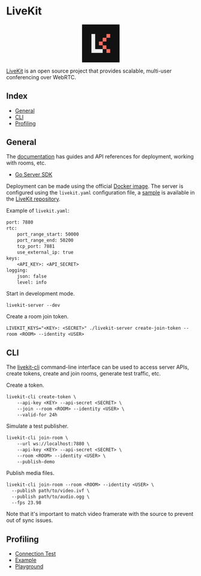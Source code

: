 # LiveKit

<p align="center"><img align="center" width="20%" height="20%" src="assets/livekit.png"></p>

[LiveKit](https://livekit.io/) is an open source project that provides scalable, multi-user conferencing over WebRTC.

## Index

* [General](#general)
* [CLI](#cli)
* [Profiling](#profiling)

## General

The [documentation](https://docs.livekit.io/) has guides and API references for deployment, working with rooms, etc.

* [Go Server SDK](https://pkg.go.dev/github.com/livekit/server-sdk-go)

Deployment can be made using the official [Docker image](https://hub.docker.com/r/livekit/livekit-server). The server is configured using the `livekit.yaml` configuration file, a [sample](https://github.com/livekit/livekit/blob/master/config-sample.yaml) is available in the [LiveKit repository](https://github.com/livekit/livekit).

Example of `livekit.yaml`:
```
port: 7880
rtc:
    port_range_start: 50000
    port_range_end: 50200
    tcp_port: 7881
    use_external_ip: true
keys:
    <API_KEY>: <API_SECRET>
logging:
    json: false
    level: info
```

Start in development mode.
```
livekit-server --dev
```

Create a room join token.
```
LIVEKIT_KEYS="<KEY>: <SECRET>" ./livekit-server create-join-token --room <ROOM> --identity <USER>
```

## CLI

The [livekit-cli](https://github.com/livekit/livekit-cli) command-line interface can be used to access server APIs, create tokens, create and join rooms, generate test traffic, etc.

Create a token.
```
livekit-cli create-token \
    --api-key <KEY> --api-secret <SECRET> \
    --join --room <ROOM> --identity <USER> \
    --valid-for 24h
```

Simulate a test publisher.
```
livekit-cli join-room \
    --url ws://localhost:7880 \
    --api-key <KEY> --api-secret <SECRET> \
    --room <ROOM> --identity <USER> \
    --publish-demo
```

Publish media files.
```
livekit-cli join-room --room <ROOM> --identity <USER> \
  --publish path/to/video.ivf \
  --publish path/to/audio.ogg \
  --fps 23.98
```
Note that it's important to match video framerate with the source to prevent out of sync issues.

## Profiling

* [Connection Test](https://livekit.io/connection-test)
* [Example](https://example.livekit.io/)
* [Playground](https://livekit.io/playground)
